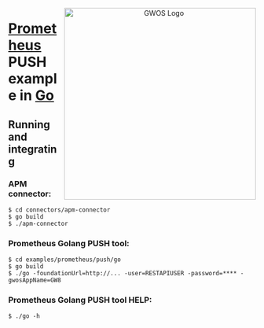 <p align="center">
  <a href="http://www.gwos.com/" target="blank"><img src="http://www.gwos.com/wp-content/themes/groundwork/img/gwos_black_orange.png" width="390" alt="GWOS Logo" align="right"/></a>
</p>

# [Prometheus](http://prometheus.io) PUSH example in [Go](http://golang.org)

## Running and integrating

### APM connector:

    $ cd connectors/apm-connector
    $ go build
    $ ./apm-connector
    
### Prometheus Golang PUSH tool:

    $ cd examples/prometheus/push/go
    $ go build
    $ ./go -foundationUrl=http://... -user=RESTAPIUSER -password=**** -gwosAppName=GW8
    
### Prometheus Golang PUSH tool HELP:

    $ ./go -h